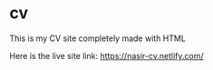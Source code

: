 # cv
This is my CV site completely made with HTML

Here is the live site link: https://nasir-cv.netlify.com/
